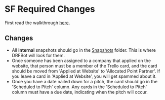 # SF Required Changes

First read the walkthrough [here](WALKTHROUGH.md).

## Changes

- All **internal** snapshots should go in the [Snapshots](https://drive.google.com/drive/folders/0B5YV7AKNT7yoT1QycnluOHJFd0k) folder. This is where DRFBot will look for them.
- Once someone has been assigned to a company that applied on the website, that person must be a member of the Trello card, and the card should be moved from 'Applied at Website' to 'Allocated Point Partner'. If you leave a card in 'Applied at Website', you will get spammed about it.
- Once you have a date nailed down for a pitch, the card should go in the 'Scheduled to Pitch' column. Any cards in the 'Scheduled to Pitch' column must have a due date, indicating when the pitch will occur.
